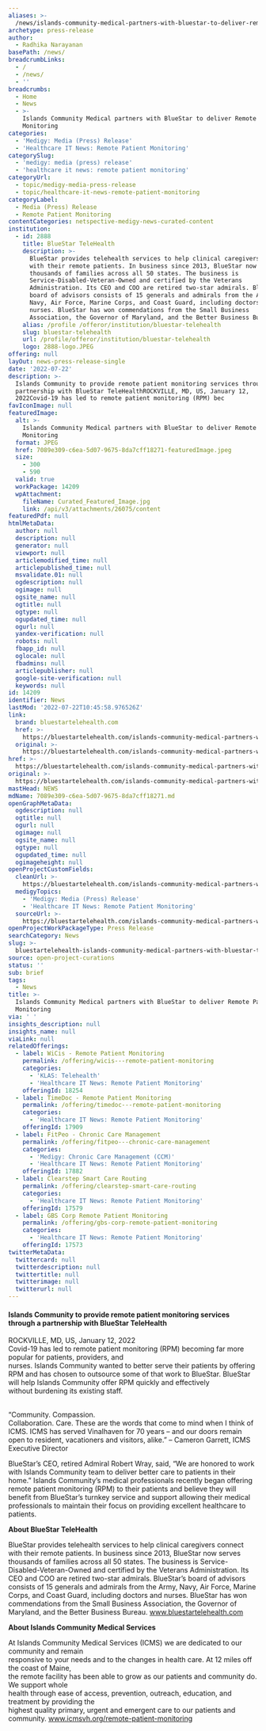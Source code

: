 ```yaml
---
aliases: >-
  /news/islands-community-medical-partners-with-bluestar-to-deliver-remote-patient-monitoring
archetype: press-release
author:
  - Radhika Narayanan
basePath: /news/
breadcrumbLinks:
  - /
  - /news/
  - ''
breadcrumbs:
  - Home
  - News
  - >-
    Islands Community Medical partners with BlueStar to deliver Remote Patient
    Monitoring
categories:
  - 'Medigy: Media (Press) Release'
  - 'Healthcare IT News: Remote Patient Monitoring'
categorySlug:
  - 'medigy: media (press) release'
  - 'healthcare it news: remote patient monitoring'
categoryUrl:
  - topic/medigy-media-press-release
  - topic/healthcare-it-news-remote-patient-monitoring
categoryLabel:
  - Media (Press) Release
  - Remote Patient Monitoring
contentCategories: netspective-medigy-news-curated-content
institution:
  - id: 2888
    title: BlueStar TeleHealth
    description: >-
      BlueStar provides telehealth services to help clinical caregivers connect
      with their remote patients. In business since 2013, BlueStar now serves
      thousands of families across all 50 states. The business is
      Service-Disabled-Veteran-Owned and certified by the Veterans
      Administration. Its CEO and COO are retired two-star admirals. BlueStar's
      board of advisors consists of 15 generals and admirals from the Army,
      Navy, Air Force, Marine Corps, and Coast Guard, including doctors and
      nurses. BlueStar has won commendations from the Small Business
      Association, the Governor of Maryland, and the Better Business Bureau.
    alias: /profile /offeror/institution/bluestar-telehealth
    slug: bluestar-telehealth
    url: /profile/offeror/institution/bluestar-telehealth
    logo: 2888-logo.JPEG
offering: null
layOut: news-press-release-single
date: '2022-07-22'
description: >-
  Islands Community to provide remote patient monitoring services through a
  partnership with BlueStar TeleHealthROCKVILLE, MD, US, January 12,
  2022Covid-19 has led to remote patient monitoring (RPM) bec
favIconImage: null
featuredImage:
  alt: >-
    Islands Community Medical partners with BlueStar to deliver Remote Patient
    Monitoring
  format: JPEG
  href: 7089e309-c6ea-5d07-9675-8da7cff18271-featuredImage.jpeg
  size:
    - 300
    - 590
  valid: true
  workPackage: 14209
  wpAttachment:
    fileName: Curated_Featured_Image.jpg
    link: /api/v3/attachments/26075/content
featuredPdf: null
htmlMetaData:
  author: null
  description: null
  generator: null
  viewport: null
  articlemodified_time: null
  articlepublished_time: null
  msvalidate.01: null
  ogdescription: null
  ogimage: null
  ogsite_name: null
  ogtitle: null
  ogtype: null
  ogupdated_time: null
  ogurl: null
  yandex-verification: null
  robots: null
  fbapp_id: null
  oglocale: null
  fbadmins: null
  articlepublisher: null
  google-site-verification: null
  keywords: null
id: 14209
identifier: News
lastMod: '2022-07-22T10:45:58.976526Z'
link:
  brand: bluestartelehealth.com
  href: >-
    https://bluestartelehealth.com/islands-community-medical-partners-with-bluestar-to-deliver-remote-patient-monitoring/
  original: >-
    https://bluestartelehealth.com/islands-community-medical-partners-with-bluestar-to-deliver-remote-patient-monitoring/
href: >-
  https://bluestartelehealth.com/islands-community-medical-partners-with-bluestar-to-deliver-remote-patient-monitoring/
original: >-
  https://bluestartelehealth.com/islands-community-medical-partners-with-bluestar-to-deliver-remote-patient-monitoring/
mastHead: NEWS
mdName: 7089e309-c6ea-5d07-9675-8da7cff18271.md
openGraphMetaData:
  ogdescription: null
  ogtitle: null
  ogurl: null
  ogimage: null
  ogsite_name: null
  ogtype: null
  ogupdated_time: null
  ogimageheight: null
openProjectCustomFields:
  cleanUrl: >-
    https://bluestartelehealth.com/islands-community-medical-partners-with-bluestar-to-deliver-remote-patient-monitoring/
  medigyTopics:
    - 'Medigy: Media (Press) Release'
    - 'Healthcare IT News: Remote Patient Monitoring'
  sourceUrl: >-
    https://bluestartelehealth.com/islands-community-medical-partners-with-bluestar-to-deliver-remote-patient-monitoring/
openProjectWorkPackageType: Press Release
searchCategory: News
slug: >-
  bluestartelehealth-islands-community-medical-partners-with-bluestar-to-deliver-remote-patient-monitoring
source: open-project-curations
status: ''
sub: brief
tags:
  - News
title: >-
  Islands Community Medical partners with BlueStar to deliver Remote Patient
  Monitoring
via: ' '
insights_description: null
insights_name: null
viaLink: null
relatedOfferings:
  - label: WiCis - Remote Patient Monitoring
    permalink: /offering/wicis---remote-patient-monitoring
    categories:
      - 'KLAS: Telehealth'
      - 'Healthcare IT News: Remote Patient Monitoring'
    offeringId: 18254
  - label: TimeDoc - Remote Patient Monitoring
    permalink: /offering/timedoc---remote-patient-monitoring
    categories:
      - 'Healthcare IT News: Remote Patient Monitoring'
    offeringId: 17909
  - label: FitPeo - Chronic Care Management
    permalink: /offering/fitpeo---chronic-care-management
    categories:
      - 'Medigy: Chronic Care Management (CCM)'
      - 'Healthcare IT News: Remote Patient Monitoring'
    offeringId: 17882
  - label: Clearstep Smart Care Routing
    permalink: /offering/clearstep-smart-care-routing
    categories:
      - 'Healthcare IT News: Remote Patient Monitoring'
    offeringId: 17579
  - label: GBS Corp Remote Patient Monitoring
    permalink: /offering/gbs-corp-remote-patient-monitoring
    categories:
      - 'Healthcare IT News: Remote Patient Monitoring'
    offeringId: 17573
twitterMetaData:
  twittercard: null
  twitterdescription: null
  twittertitle: null
  twitterimage: null
  twitterurl: null
---
```

<h4>Islands Community to provide remote patient monitoring services through a partnership with BlueStar TeleHealth</h4><p>ROCKVILLE, MD, US, January 12, 2022<br>Covid-19 has led to remote patient monitoring (RPM) becoming far more popular for patients, providers, and<br>nurses. Islands Community wanted to better serve their patients by offering<br>RPM and has chosen to outsource some of that work to BlueStar. BlueStar will help Islands Community offer RPM quickly and effectively<br>without burdening its existing staff.</p><p><br>“Community. Compassion.<br>Collaboration. Care. These are the words that come to mind when I think of ICMS. ICMS has served Vinalhaven for 70 years – and our doors remain open to resident, vacationers and visitors, alike.” – Cameron Garrett, ICMS Executive Director</p><p>BlueStar’s CEO, retired Admiral Robert Wray, said, “We are honored to work with Islands Community team to deliver better care to patients in their home.” Islands Community’s medical professionals recently began offering remote patient monitoring (RPM) to their patients and believe they will benefit from BlueStar’s turnkey service and support allowing their medical professionals to maintain their focus on providing excellent healthcare to patients.</p><p><strong>About BlueStar TeleHealth</strong></p><p>BlueStar provides telehealth services to help clinical caregivers connect with their remote patients. In business since 2013, BlueStar now serves thousands of families across all 50 states. The business is Service-Disabled-Veteran-Owned and certified by the Veterans Administration. Its CEO and COO are retired two-star admirals. BlueStar’s board of advisors consists of 15 generals and admirals from the Army, Navy, Air Force, Marine Corps, and Coast Guard, including doctors and nurses. BlueStar has won commendations from the Small Business Association, the Governor of Maryland, and the Better Business Bureau. <a href="http://bluestartelehealth.com/">www.bluestartelehealth.com</a></p><p><strong>About Islands Community Medical Services</strong></p><p>At Islands Community Medical Services (ICMS) we are dedicated to our community and remain<br>responsive to your needs and to the changes in health care. At 12 miles off the coast of Maine,<br>the remote facility has been able to grow as our patients and community do. We support whole<br>health through ease of access, prevention, outreach, education, and treatment by providing the<br>highest quality primary, urgent and emergent care to our patients and community. <a href="http://www.icmsvh.org/remote-patient-monitoring.html">www.icmsvh.org/remote-patient-monitoring</a></p>